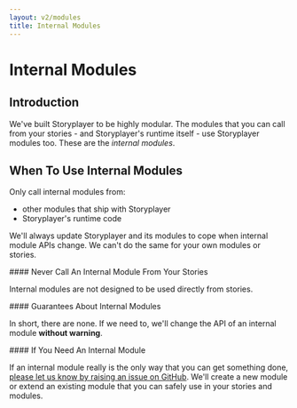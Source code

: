 ```yaml
---
layout: v2/modules
title: Internal Modules
---
```

# Internal Modules

## Introduction

We've built Storyplayer to be highly modular. The modules that you can call from your stories - and Storyplayer's runtime itself - use Storyplayer modules too. These are the _internal modules_.

## When To Use Internal Modules

Only call internal modules from:

* other modules that ship with Storyplayer
* Storyplayer's runtime code

We'll always update Storyplayer and its modules to cope when internal module APIs change. We can't do the same for your own modules or stories.

<div class="callout danger" markdown="1">
#### Never Call An Internal Module From Your Stories

Internal modules are not designed to be used directly from stories.
</div>

<div class="callout warning" markdown="1">
#### Guarantees About Internal Modules

In short, there are none. If we need to, we'll change the API of an internal module __without warning__.
</div>

<div class="callout info" markdown="1">
#### If You Need An Internal Module

If an internal module really is the only way that you can get something done, [please let us know by raising an issue on GitHub](https://github.com/datasift/storyplayer/issues). We'll create a new module or extend an existing module that you can safely use in your stories and modules.
</div>
